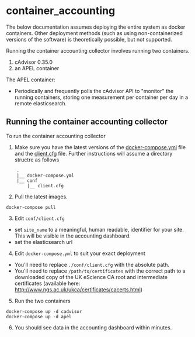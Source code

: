 # container_accounting

The below documentation assumes deploying the entire system as docker containers. Other deployment methods (such as using non-containerized versions of the software) is theoretically possible, but not supported.

Running the container accounting collector involves running two containers.
1. cAdvisor 0.35.0
1. an APEL container

The APEL container:
* Periodically and frequently polls the cAdvisor API to "monitor" the running containers, storing one measurement per container per day in a remote elasticsearch.

## Running the container accounting collector

To run the container accounting collector
1. Make sure you have the latest versions of the [docker-compose.yml](docker-compose.yml) file and the [client.cfg](conf/client.cfg) file. Further instructions will assume a directory structre as follows
```
    .
    |__ docker-compose.yml
    |__ conf
        |__ client.cfg
```

2. Pull the latest images.
```
docker-compose pull
```

3. Edit `conf/client.cfg`
  * set `site_name` to a meaningful, human readable, identifier for your site. This will be visible in the accounting dashboard.
  * set the elasticsearch url

4. Edit `docker-compose.yml` to suit your exact deployment
  * You'll need to replace `./conf/client.cfg` with the absolute path.
  * You'll need to replace `/path/to/certificates` with the correct path to a downloaded copy of the UK eScience CA root and intermediate certificates (available here: http://www.ngs.ac.uk/ukca/certificates/cacerts.html)

5. Run the two containers
```
docker-compose up -d cadvisor
docker-compose up -d apel
```

6. You should see data in the accounting dashboard within minutes.
